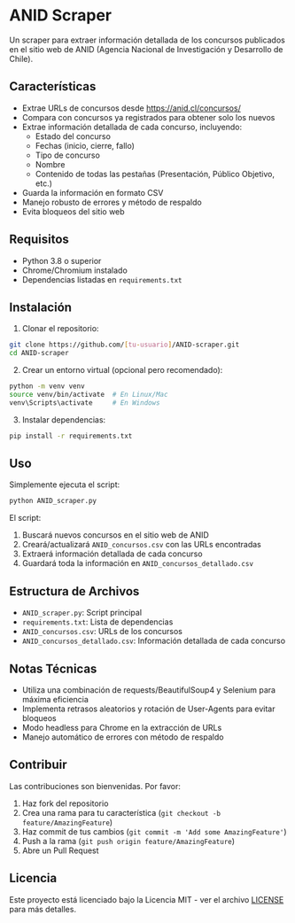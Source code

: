# ANID Scraper

Un scraper para extraer información detallada de los concursos publicados en el sitio web de ANID (Agencia Nacional de Investigación y Desarrollo de Chile).

## Características

- Extrae URLs de concursos desde https://anid.cl/concursos/
- Compara con concursos ya registrados para obtener solo los nuevos
- Extrae información detallada de cada concurso, incluyendo:
  - Estado del concurso
  - Fechas (inicio, cierre, fallo)
  - Tipo de concurso
  - Nombre
  - Contenido de todas las pestañas (Presentación, Público Objetivo, etc.)
- Guarda la información en formato CSV
- Manejo robusto de errores y método de respaldo
- Evita bloqueos del sitio web

## Requisitos

- Python 3.8 o superior
- Chrome/Chromium instalado
- Dependencias listadas en `requirements.txt`

## Instalación

1. Clonar el repositorio:
```bash
git clone https://github.com/[tu-usuario]/ANID-scraper.git
cd ANID-scraper
```

2. Crear un entorno virtual (opcional pero recomendado):
```bash
python -m venv venv
source venv/bin/activate  # En Linux/Mac
venv\Scripts\activate     # En Windows
```

3. Instalar dependencias:
```bash
pip install -r requirements.txt
```

## Uso

Simplemente ejecuta el script:
```bash
python ANID_scraper.py
```

El script:
1. Buscará nuevos concursos en el sitio web de ANID
2. Creará/actualizará `ANID_concursos.csv` con las URLs encontradas
3. Extraerá información detallada de cada concurso
4. Guardará toda la información en `ANID_concursos_detallado.csv`

## Estructura de Archivos

- `ANID_scraper.py`: Script principal
- `requirements.txt`: Lista de dependencias
- `ANID_concursos.csv`: URLs de los concursos
- `ANID_concursos_detallado.csv`: Información detallada de cada concurso

## Notas Técnicas

- Utiliza una combinación de requests/BeautifulSoup4 y Selenium para máxima eficiencia
- Implementa retrasos aleatorios y rotación de User-Agents para evitar bloqueos
- Modo headless para Chrome en la extracción de URLs
- Manejo automático de errores con método de respaldo

## Contribuir

Las contribuciones son bienvenidas. Por favor:
1. Haz fork del repositorio
2. Crea una rama para tu característica (`git checkout -b feature/AmazingFeature`)
3. Haz commit de tus cambios (`git commit -m 'Add some AmazingFeature'`)
4. Push a la rama (`git push origin feature/AmazingFeature`)
5. Abre un Pull Request

## Licencia

Este proyecto está licenciado bajo la Licencia MIT - ver el archivo [LICENSE](LICENSE) para más detalles.
